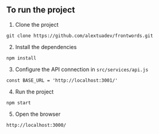 ## To run the project

1. Clone the project

``` git clone https://github.com/alextuadev/frontwords.git ```


2. Install the dependencies

``` npm install ```


3. Configure the API connection in `src/services/api.js`

``` const BASE_URL = 'http://localhost:3001/' ```


4. Run the project

```npm start```


5. Open the browser

```http://localhost:3000/```